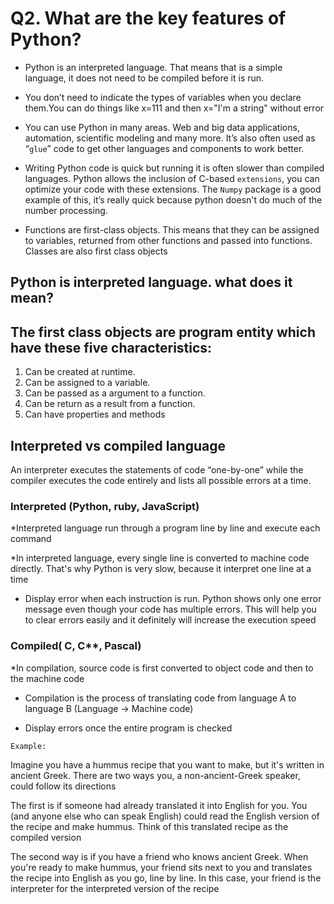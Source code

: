 # Q2. What are the key features of Python?

* Python is an interpreted language. That means that is a simple language, it does not need to be compiled before it is run.

* You don’t need to indicate the types of variables when you declare them.You can do things like x=111 and then x="I'm a string" without error

* You can use Python in many areas. Web and big data applications, automation, scientific modeling and many more. It’s also often used as “`glue`” code to get other languages and components to work better.
  
* Writing Python code is quick but running it is often slower than compiled languages. Python allows the inclusion of C-based `extensions`, you can optimize your code with these extensions. The `Numpy` package is a good example of this, it’s really quick because python doesn't do much of the number processing.

* Functions are first-class objects. This means that they can be assigned to variables, returned from other functions and passed into functions. Classes are also first class objects

## Python is interpreted language. what does it mean?

## The first class objects are program entity which have these five characteristics:

1. Can be created at runtime.
2. Can be assigned to a variable.
3. Can be passed as a argument to a function.
4. Can be return as a result from a function.
5. Can have properties and methods

## Interpreted vs compiled language

An interpreter executes the statements of code “one-by-one” while the compiler executes the code entirely and lists all possible errors at a time.

### Interpreted (Python, ruby, JavaScript)

*Interpreted language run through a program line by line and execute each command

*In interpreted language, every single line is converted to machine code directly. That's why Python is very slow, because it interpret one line at a time

* Display error when each instruction is run. Python shows only one error message even though your code has multiple errors. This will help you to clear errors easily and it definitely will increase the execution speed

### Compiled( C, C**, Pascal)

*In compilation, source code is first converted to object code and then to the machine code

* Compilation is the process of translating code from language A to language B (Language -> Machine code)

* Display errors once the entire program is checked

`Example:`

Imagine you have a hummus recipe that you want to make, but it's written in ancient Greek. There are two ways you, a non-ancient-Greek speaker, could follow its directions

The first is if someone had already translated it into English for you. You (and anyone else who can speak English) could read the English version of the recipe and make hummus. Think of this translated recipe as the compiled version

The second way is if you have a friend who knows ancient Greek. When you're ready to make hummus, your friend sits next to you and translates the recipe into English as you go, line by line. In this case, your friend is the interpreter for the interpreted version of the recipe